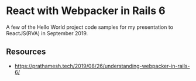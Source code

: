 # React with Webpacker in Rails 6

A few of the Hello World project code samples for my presentation to ReactJS(RVA) in September 2019.

## Resources

* https://prathamesh.tech/2019/08/26/understanding-webpacker-in-rails-6/